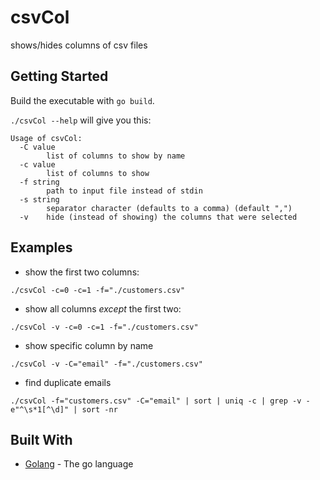 # csvCol

shows/hides columns of csv files

## Getting Started

Build the executable with `go build`.

`./csvCol --help` will give you this:
```shell script
Usage of csvCol:
  -C value
        list of columns to show by name
  -c value
        list of columns to show
  -f string
        path to input file instead of stdin
  -s string
        separator character (defaults to a comma) (default ",")
  -v    hide (instead of showing) the columns that were selected
```
## Examples
* show the first two columns:
```shell script
./csvCol -c=0 -c=1 -f="./customers.csv"
```

* show all columns *except* the first two:
```shell script
./csvCol -v -c=0 -c=1 -f="./customers.csv"
```

* show specific column by name
```shell script
./csvCol -v -C="email" -f="./customers.csv"
```

* find duplicate emails
```shell script
./csvCol -f="customers.csv" -C="email" | sort | uniq -c | grep -v -e"^\s*1[^\d]" | sort -nr
```
## Built With

* [Golang](https://golang.org/) - The go language
